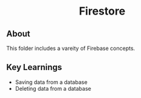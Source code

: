<h1 align="center">Firestore</h1>

<h2>About</h2>
This folder includes a vareity of Firebase concepts.

<h2>Key Learnings</h2>

- Saving data from a database
- Deleting data from a database
